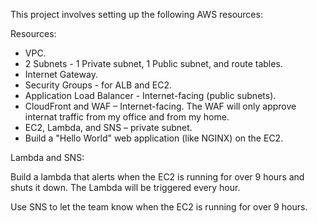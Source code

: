 This project involves setting up the following AWS resources:

Resources:

- VPC.
- 2 Subnets - 1 Private subnet, 1 Public subnet, and route tables.
- Internet Gateway.
- Security Groups - for ALB and EC2.
- Application Load Balancer - Internet-facing (public subnets).
- CloudFront and WAF – Internet-facing. The WAF will only approve internat traffic from my office and from my home.
- EC2, Lambda, and SNS – private subnet.
- Build a "Hello World" web application (like NGINX) on the EC2.

Lambda and SNS:

Build a lambda that alerts when the EC2 is running for over 9 hours and shuts it down. The Lambda will be triggered every hour.

Use SNS to let the team know when the EC2 is running for over 9 hours.
